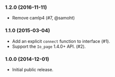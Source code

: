 ### 1.2.0 (2016-11-11)

- Remove camlp4 (#7, @samoht)

### 1.1.0 (2015-03-04)

- Add an explicit `connect` function to interface (#1).
- Support the `Io_page` 1.4.0+ API. (#2).

### 1.0.0 (2014-12-01)

- Initial public release.
